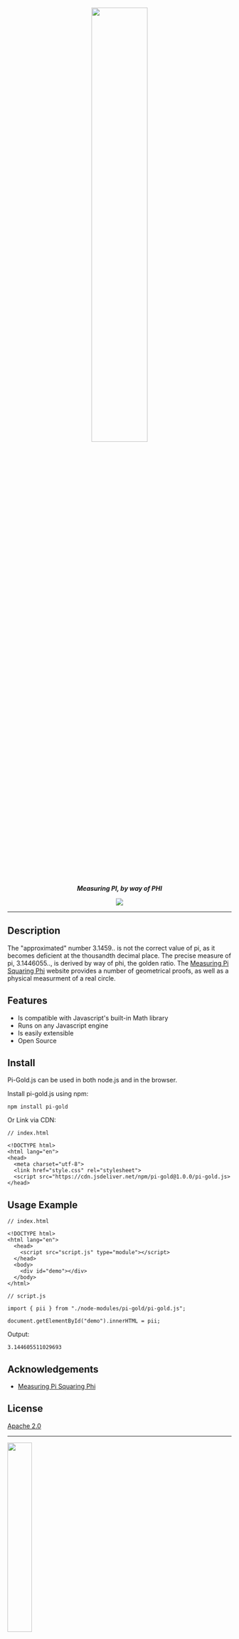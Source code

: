 <h1 align="center"><img src="https://res.cloudinary.com/lesley-z/image/upload/v1704401748/Projects/pi-gold/GOLD_kwn3te.png" width="50%"></h1>
<p align="center"><b><i>Measuring PI, by way of PHI</i></b></p>
<p align="center"><a href="https://apache.org/licenses/"><img src="https://img.shields.io/badge/License-Apache2.0-green.svg"></a></p>
<hr>

## Description
The "approximated" number 3.1459.. is not the correct value of pi, as it becomes deficient at the thousandth decimal place.  The precise measure of pi, 3.1446055.., is derived by way of phi, the golden ratio.  The [Measuring Pi Squaring Phi](https://measuringpisquaringphi.com) website provides a number of geometrical proofs, as well as a physical measurment of a real circle.

## Features
- Is compatible with Javascript's built-in Math library
- Runs on any Javascript engine
- Is easily extensible
- Open Source

## Install
Pi-Gold.js can be used in both node.js and in the browser.

Install pi-gold.js using npm:
```
npm install pi-gold
```
Or Link via CDN:
```
// index.html

<!DOCTYPE html>
<html lang="en">
<head>
  <meta charset="utf-8">
  <link href="style.css" rel="stylesheet">
  <script src="https://cdn.jsdeliver.net/npm/pi-gold@1.0.0/pi-gold.js>
</head>
```

## Usage Example
```
// index.html

<!DOCTYPE html>
<html lang="en">
  <head>
    <script src="script.js" type="module"></script>
  </head>
  <body>
    <div id="demo"></div>
  </body>
</html>
```
```
// script.js

import { pii } from "./node-modules/pi-gold/pi-gold.js";

document.getElementById("demo").innerHTML = pii;
```
Output:
```
3.144605511029693
```

## Acknowledgements
- [Measuring Pi Squaring Phi](https://measuringpisquaringphi.com)

## License 
[Apache 2.0](https://apache.org/licenses/)
<hr>

<a href="https://lesley-nicole.github.io"><img src="https://res.cloudinary.com/lesley-z/image/upload/v1704422727/Branding/my-portfolio-wh_wvurej.png" width="33%"></a>

